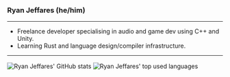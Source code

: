 ### Ryan Jeffares (he/him)

---

- Freelance developer specialising in audio and game dev using C++ and Unity.
- Learning Rust and language design/compiler infrastructure.

---

<p>
  <img align="center" src="https://github-readme-stats.vercel.app/api?username=ryanjeffares&count_private=true&theme=gruvbox" alt="Ryan Jeffares' GitHub stats"/>
  <img align="center" src="https://github-readme-stats.vercel.app/api/top-langs/?username=ryanjeffares&layout=compact&theme=gruvbox&hide=python" alt="Ryan Jeffares' top used languages"/>
</p>
